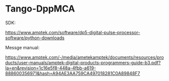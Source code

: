 # Tango-DppMCA


SDK:

https://www.amptek.com/software/dp5-digital-pulse-processor-software/python-downloads

Messge manual:

https://www.amptek.com/-/media/ametekamptek/documents/resources/products/user-manuals/amptek-digital-products-programmers-guide-b3.pdf?la=en&revision=1c16e5f8-448a-4fbb-a619-888600356971&hash=A94AE3AA759CA497018281C0A89848F7